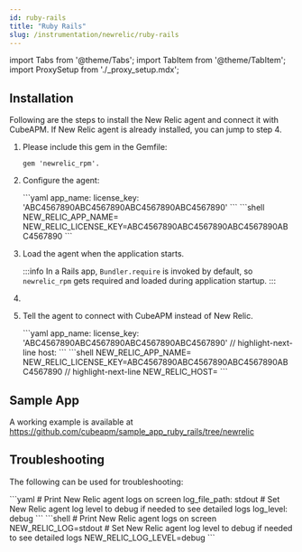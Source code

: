 ```yaml
---
id: ruby-rails
title: "Ruby Rails"
slug: /instrumentation/newrelic/ruby-rails
---
```


import Tabs from '@theme/Tabs';
import TabItem from '@theme/TabItem';
import ProxySetup from './\_proxy_setup.mdx';

## Installation

Following are the steps to install the New Relic agent and connect it with CubeAPM. If New Relic agent is already installed, you can jump to step 4.

1. Please include this gem in the Gemfile:

   ```shell
   gem 'newrelic_rpm'.
   ```

1. Configure the agent:

   <Tabs>
      <TabItem value="file" label="newrelic.yml">
         ```yaml
         app_name: <app_name>
         license_key: 'ABC4567890ABC4567890ABC4567890ABC4567890'
         ```
      </TabItem>
      <TabItem value="env" label="Environment Variables">
         ```shell
         NEW_RELIC_APP_NAME=<app_name>
         NEW_RELIC_LICENSE_KEY=ABC4567890ABC4567890ABC4567890ABC4567890
         ```
      </TabItem>
   </Tabs>

1. Load the agent when the application starts.

   :::info
   In a Rails app, `Bundler.require` is invoked by default, so `newrelic_rpm` gets required and loaded during application startup.
   :::

1. <ProxySetup />

1. Tell the agent to connect with CubeAPM instead of New Relic.

   <Tabs>
      <TabItem value="file" label="newrelic.yml">
         ```yaml
         app_name: <app_name>
         license_key: 'ABC4567890ABC4567890ABC4567890ABC4567890'
         // highlight-next-line
         host: <cubeapm-newrelic.yourdomain.com>
         ```
      </TabItem>
      <TabItem value="env" label="Environment Variables">
         ```shell
         NEW_RELIC_APP_NAME=<app_name>
         NEW_RELIC_LICENSE_KEY=ABC4567890ABC4567890ABC4567890ABC4567890
         // highlight-next-line
         NEW_RELIC_HOST=<cubeapm-newrelic.yourdomain.com>
         ```
      </TabItem>
   </Tabs>

## Sample App

A working example is available at https://github.com/cubeapm/sample_app_ruby_rails/tree/newrelic

## Troubleshooting

The following can be used for troubleshooting:

<Tabs>
   <TabItem value="file" label="newrelic.yml">
      ```yaml
      # Print New Relic agent logs on screen
      log_file_path: stdout
      # Set New Relic agent log level to debug if needed to see detailed logs
      log_level: debug
      ```
   </TabItem>
   <TabItem value="env" label="Environment Variables">
      ```shell
      # Print New Relic agent logs on screen
      NEW_RELIC_LOG=stdout
      # Set New Relic agent log level to debug if needed to see detailed logs
      NEW_RELIC_LOG_LEVEL=debug
      ```
   </TabItem>
</Tabs>
